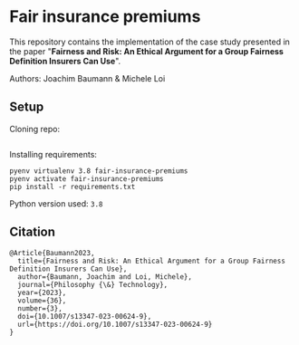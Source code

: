 # Fair insurance premiums
This repository contains the implementation of the case study presented in the paper "**Fairness and Risk: An Ethical Argument for a Group Fairness Definition Insurers Can Use**".

Authors: Joachim Baumann & Michele Loi

## Setup

Cloning repo:
```
```

Installing requirements:
```
pyenv virtualenv 3.8 fair-insurance-premiums
pyenv activate fair-insurance-premiums
pip install -r requirements.txt
```

Python version used: `3.8`

## Citation
```
@Article{Baumann2023,
  title={Fairness and Risk: An Ethical Argument for a Group Fairness Definition Insurers Can Use},
  author={Baumann, Joachim and Loi, Michele},
  journal={Philosophy {\&} Technology},
  year={2023},
  volume={36},
  number={3},
  doi={10.1007/s13347-023-00624-9},
  url={https://doi.org/10.1007/s13347-023-00624-9}
}
```

